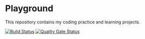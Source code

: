 # Playground

This repository contains my coding practice and learning projects.

[![Build Status](https://github.com/lydongcanh/playground-core/actions/workflows/ci.yml/badge.svg)](https://github.com/lydongcanh/playground-core/actions/workflows/ci.yml)
[![Quality Gate Status](https://sonarcloud.io/api/project_badges/measure?project=lydongcanh_playground-core&metric=alert_status)](https://sonarcloud.io/summary/new_code?id=lydongcanh_playground-core)